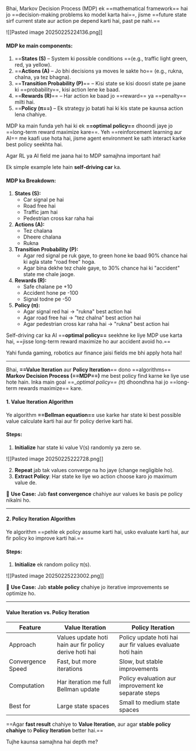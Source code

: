 Bhai, Markov Decision Process (MDP) ek ==mathematical framework== hai jo ==decision-making problems ko model karta hai==, jisme ==future state sirf current state aur action pe depend karti hai, past pe nahi.==

![[Pasted image 20250225224136.png]]

#### MDP ke main components:

1. ==**States (S)** – System ki possible conditions ==(e.g., traffic light green, red, ya yellow).
2. ==**Actions (A)** – Jo bhi decisions ya moves le sakte ho== (e.g., rukna, chalna, ya tez bhagna).
3. ==**Transition Probability (P)**== – Kisi state se kisi doosri state pe jaane ki ==probability==, kisi action lene ke baad.
4. ==**Rewards (R)**== – Har action ke baad jo ==reward== ya ==penalty== milti hai.
5. ==**Policy (π==)** – Ek strategy jo batati hai ki kis state pe kaunsa action lena chahiye.

MDP ka main funda yeh hai ki ek **==optimal policy==** dhoondi jaye jo ==long-term reward maximize kare==. Yeh ==reinforcement learning aur AI== me kaafi use hota hai, jisme agent environment ke sath interact karke best policy seekhta hai.

Agar RL ya AI field me jaana hai to MDP samajhna important hai!

Ek simple example lete hain **self-driving car** ka.

#### **MDP ka Breakdown:**

1. **States (S):**
    - Car signal pe hai
    - Road free hai
    - Traffic jam hai
    - Pedestrian cross kar raha hai
2. **Actions (A):**
    - Tez chalana
    - Dheere chalana
    - Rukna
3. **Transition Probability (P):**
    - Agar red signal pe ruk gaye, to green hone ke baad 90% chance hai ki agla state "road free" hoga.
    - Agar bina dekhe tez chale gaye, to 30% chance hai ki "accident" state me chale jaoge.
4. **Rewards (R):**
    - Safe chalane pe +10
    - Accident hone pe -100
    - Signal todne pe -50
5. **Policy (π):**
    - Agar signal red hai → "rukna" best action hai
    - Agar road free hai → "tez chalna" best action hai
    - Agar pedestrian cross kar raha hai → "rukna" best action hai

Self-driving car ka AI ==**optimal policy==** seekhne ke liye MDP use karta hai, ==jisse long-term reward maximize ho aur accident avoid ho.==

Yahi funda gaming, robotics aur finance jaisi fields me bhi apply hota hai!

---

Bhai, **==Value Iteration** aur **Policy Iteration**== dono ==algorithms== **Markov Decision Process (==MDP==)** me best policy find karne ke liye use hote hain. Inka main goal ==__optimal policy== (π_) dhoondhna hai jo ==long-term rewards maximize== kare.

#### **1. Value Iteration Algorithm**

Ye algorithm **==Bellman equation==** use karke har state ki best possible value calculate karti hai aur fir policy derive karti hai.

#### **Steps:**

1. **Initialize** har state ki value V(s) randomly ya zero se.

![[Pasted image 20250225222728.png]]

2. **Repeat** jab tak values converge na ho jaye (change negligible ho).
3. **Extract Policy**: Har state ke liye wo action choose karo jo maximum value de.

🔹 **Use Case:** Jab **fast convergence** chahiye aur values ke basis pe policy nikalni ho.

---

#### **2. Policy Iteration Algorithm**

Ye algorithm ==pehle ek policy assume karti hai, usko evaluate karti hai, aur fir policy ko improve karti hai.==

#### **Steps:**

1. **Initialize** ek random policy π(s).

![[Pasted image 20250225223002.png]]

🔹 **Use Case:** Jab **stable policy** chahiye jo iterative improvements se optimize ho.

---

#### **Value Iteration vs. Policy Iteration**

| Feature           | Value Iteration                                        | Policy Iteration                                         |
| ----------------- | ------------------------------------------------------ | -------------------------------------------------------- |
| Approach          | Values update hoti hain aur fir policy derive hoti hai | Policy update hoti hai aur fir values evaluate hoti hain |
| Convergence Speed | Fast, but more iterations                              | Slow, but stable improvements                            |
| Computation       | Har iteration me full Bellman update                   | Policy evaluation aur improvement ke separate steps      |
| Best for          | Large state spaces                                     | Small to medium state spaces                             |

==Agar **fast result** chahiye to **Value Iteration**, aur agar **stable policy chahiye** to **Policy Iteration** better hai.==

Tujhe kaunsa samajhna hai depth me?